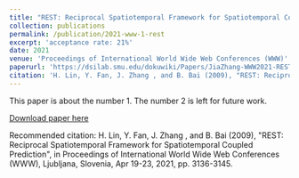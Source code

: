 ```yaml
---
title: "REST: Reciprocal Spatiotemporal Framework for Spatiotemporal Coupled Prediction"
collection: publications
permalink: /publication/2021-www-1-rest
excerpt: 'acceptance rate: 21%'
date: 2021
venue: 'Proceedings of International World Wide Web Conferences (WWW)'
paperurl: 'https://dsilab.smu.edu/dokuwiki/Papers/JiaZhang-WWW2021-REST.pdf'
citation: 'H. Lin, Y. Fan, J. Zhang , and B. Bai (2009), "REST: Reciprocal Spatiotemporal Framework for Spatiotemporal Coupled Prediction", in Proceedings of International World Wide Web Conferences (WWW), Ljubljana, Slovenia, Apr 19-23, 2021, pp. 3136-3145.'
---
```

This paper is about the number 1. The number 2 is left for future work.

[Download paper here](https://dsilab.smu.edu/dokuwiki/Papers/JiaZhang-WWW2021-REST.pdf)

Recommended citation: H. Lin, Y. Fan, J. Zhang , and B. Bai (2009), "REST: Reciprocal Spatiotemporal Framework for Spatiotemporal Coupled Prediction", in Proceedings of International World Wide Web Conferences (WWW), Ljubljana, Slovenia, Apr 19-23, 2021, pp. 3136-3145.
